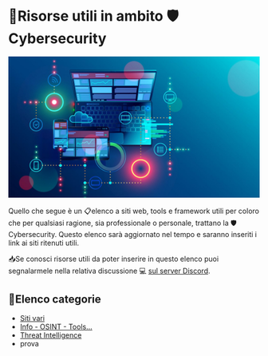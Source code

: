 # :memo:Risorse utili in ambito :shield:Cybersecurity

![image](images/proxy-image.jpg)

Quello che segue è un :clipboard:elenco a siti web, tools e framework utili per coloro che per qualsiasi ragione, sia professionale o personale, trattano la :shield:Cybersecurity. Questo elenco sarà aggiornato nel tempo e saranno inseriti i link ai siti ritenuti utili.

:inbox_tray:Se conosci risorse utili da poter inserire in questo elenco puoi segnalarmele nella relativa discussione :computer: [sul server Discord](https://discord.com/channels/1172829172675133471/1186054636210229248).

## :pushpin:Elenco categorie

* [Siti vari](sites.md)
* [Info - OSINT - Tools...](info_osint_tools.md)
* [Threat Intelligence](threat_intelligence.md)
* prova
